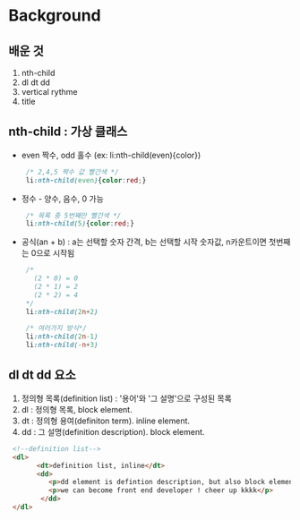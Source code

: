 
# Background
## 배운 것
1. nth-child
1. dl dt dd
1. vertical rythme
1. title

## nth-child : 가상 클래스
- even 짝수, odd 홀수 (ex: li:nth-child(even){color})
  ``` css
   /* 2,4,5 짝수 값 빨간색 */
   li:nth-child(even){color:red;}
  ```
- 정수 - 양수, 음수, 0 가능 
  ```css
   /* 목록 중 5번째만 빨간색 */
   li:nth-child(5){color:red;}
  ```
- 공식(an + b) : a는 선택할 숫자 간격, b는 선택할 시작 숫자값, n카운트이면 첫번째는 0으로 시작됨
  ```css
   /*
     (2 * 0) = 0
     (2 * 1) = 2
     (2 * 2) = 4 
   */
   li:nth-child(2n+2)
   
   /* 여러가지 방식*/
   li:nth-child(2n-1)
   li:nth-child(-n+3)
  ```
## dl dt dd 요소
 1. 정의형 목록(definition list) : '용어'와 '그 설명'으로 구성된 목록
 1. dl : 정의형 목록, block element. 
 1. dt : 정의형 용여(definiton term). inline element.
 1. dd : 그 설명(definition description). block element.
 ```html
  <!--definition list-->
  <dl>
  		<dt>definition list, inline</dt>
  		<dd>
  		   <p>dd element is defintion description, but also block element</p>
  		   <p>we can become front end developer ! cheer up kkkk</p>
  		 </dd>
  </dl>
 ```
